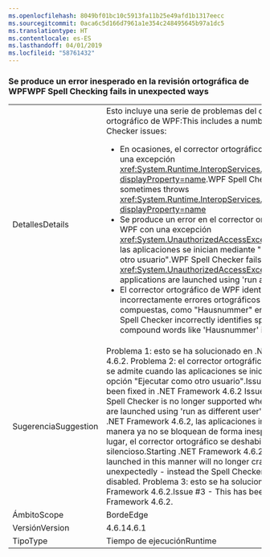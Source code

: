 ```yaml
---
ms.openlocfilehash: 8049bf01bc10c5913fa11b25e49afd1b1317eecc
ms.sourcegitcommit: 0aca6c5d166d7961a1e354c248495645b97a1dc5
ms.translationtype: HT
ms.contentlocale: es-ES
ms.lasthandoff: 04/01/2019
ms.locfileid: "58761432"
---
```

### <a name="wpf-spell-checking-fails-in-unexpected-ways"></a><span data-ttu-id="a4830-101">Se produce un error inesperado en la revisión ortográfica de WPF</span><span class="sxs-lookup"><span data-stu-id="a4830-101">WPF Spell Checking fails in unexpected ways</span></span>

|   |   |
|---|---|
|<span data-ttu-id="a4830-102">Detalles</span><span class="sxs-lookup"><span data-stu-id="a4830-102">Details</span></span>|<span data-ttu-id="a4830-103">Esto incluye una serie de problemas del corrector ortográfico de WPF:</span><span class="sxs-lookup"><span data-stu-id="a4830-103">This includes a number of WPF Spell Checker issues:</span></span><ul><li><span data-ttu-id="a4830-104">En ocasiones, el corrector ortográfico de WPF inicia una excepción <xref:System.Runtime.InteropServices.COMException?displayProperty=name>.</span><span class="sxs-lookup"><span data-stu-id="a4830-104">WPF Spell Checker sometimes throws <xref:System.Runtime.InteropServices.COMException?displayProperty=name></span></span></li><li><span data-ttu-id="a4830-105">Se produce un error en el corrector ortográfico de WPF con una excepción <xref:System.UnauthorizedAccessException> cuando las aplicaciones se inician mediante "Ejecutar como otro usuario".</span><span class="sxs-lookup"><span data-stu-id="a4830-105">WPF Spell Checker fails with <xref:System.UnauthorizedAccessException> when applications are launched using 'run as different user'</span></span></li><li><span data-ttu-id="a4830-106">El corrector ortográfico de WPF identifica incorrectamente errores ortográficos en palabras compuestas, como "Hausnummer" en alemán.</span><span class="sxs-lookup"><span data-stu-id="a4830-106">WPF Spell Checker incorrectly identifies spelling errors in compound words like 'Hausnummer' in German.</span></span></li></ul>|
|<span data-ttu-id="a4830-107">Sugerencia</span><span class="sxs-lookup"><span data-stu-id="a4830-107">Suggestion</span></span>|<span data-ttu-id="a4830-108">Problema 1: esto se ha solucionado en .NET Framework 4.6.2. Problema 2: el corrector ortográfico de WPF ya no se admite cuando las aplicaciones se inician con la opción "Ejecutar como otro usuario".</span><span class="sxs-lookup"><span data-stu-id="a4830-108">Issue #1 - This has been fixed in .NET Framework 4.6.2 Issue #2 - WPF Spell Checker is no longer supported when applications are launched using 'run as different user'.</span></span> <span data-ttu-id="a4830-109">A partir de .NET Framework 4.6.2, las aplicaciones iniciadas de esta manera ya no se bloquean de forma inesperada; en su lugar, el corrector ortográfico se deshabilita en modo silencioso.</span><span class="sxs-lookup"><span data-stu-id="a4830-109">Starting .NET Framework 4.6.2, applications launched in this manner will no longer crash unexpectedly - instead the Spell Checker will be silently disabled.</span></span> <span data-ttu-id="a4830-110">Problema 3: esto se ha solucionado en .NET Framework 4.6.2.</span><span class="sxs-lookup"><span data-stu-id="a4830-110">Issue #3 - This has been fixed in .NET Framework 4.6.2.</span></span>|
|<span data-ttu-id="a4830-111">Ámbito</span><span class="sxs-lookup"><span data-stu-id="a4830-111">Scope</span></span>|<span data-ttu-id="a4830-112">Borde</span><span class="sxs-lookup"><span data-stu-id="a4830-112">Edge</span></span>|
|<span data-ttu-id="a4830-113">Versión</span><span class="sxs-lookup"><span data-stu-id="a4830-113">Version</span></span>|<span data-ttu-id="a4830-114">4.6.1</span><span class="sxs-lookup"><span data-stu-id="a4830-114">4.6.1</span></span>|
|<span data-ttu-id="a4830-115">Tipo</span><span class="sxs-lookup"><span data-stu-id="a4830-115">Type</span></span>|<span data-ttu-id="a4830-116">Tiempo de ejecución</span><span class="sxs-lookup"><span data-stu-id="a4830-116">Runtime</span></span>|

